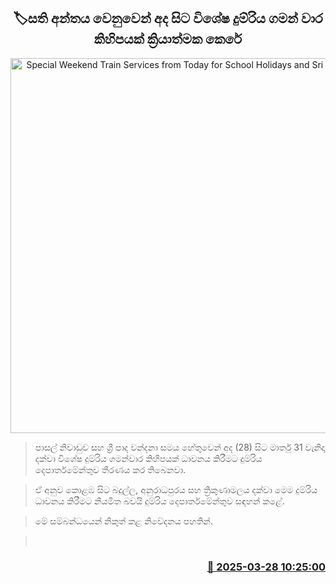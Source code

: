 <p align='center'><b><h2 align='center' title='Special Weekend Train Services from Today for School Holidays and Sri Pada Season'>🏷සති අන්තය වෙනුවෙන් ‍අද සිට විශේෂ දුම්රිය ගමන් වාර කිහිපයක් ක්‍රියාත්මක කෙරේ</h2></b></p>
<p align='center'><img src='https://helakuru.sgp1.cdn.digitaloceanspaces.com/esana/images/lib/trainjaffna.jpg' width='600' alt='Special Weekend Train Services from Today for School Holidays and Sri Pada Season'></p>

> පාසල් නිවාඩුව සහ ශ්‍රී පාද වන්දනා සමය හේතුවෙන් අද (28) සිට මාර්තු 31 වැනිදා දක්වා විශේෂ දුම්රිය ගමන්වාර කිහිපයක් ධාවනය කිරීමට දුම්රිය දෙපාර්තමේන්තුව තීරණය කර තිබෙනවා.

> ඒ අනුව කොළඹ සිට බදුල්ල, අනුරාධපුරය සහ ත්‍රිකුණාමලය දක්වා මෙම දුම්රිය ධාවනය කිරීමට නියමිත බවයි දුම්රිය දෙපාර්තමේන්තුව සඳහන් කළේ.

> මේ සම්බන්ධයෙන් නිකුත් කළ නිවේදනය පහතින්. 

>  



<h3 align='right'><a href='https://www.helakuru.lk/esana/p/108723/'>📅 2025-03-28 10:25:00</a></h3>
